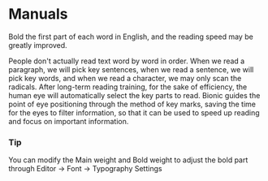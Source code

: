 # Manuals
Bold the first part of each word in English, and the reading speed may be greatly improved.

People don't actually read text word by word in order. When we read a paragraph, we will pick key sentences, when we read a sentence, we will pick key words, and when we read a character, we may only scan the radicals. After long-term reading training, for the sake of efficiency, the human eye will automatically select the key parts to read. Bionic guides the point of eye positioning through the method of key marks, saving the time for the eyes to filter information, so that it can be used to speed up reading and focus on important information.

### Tip
You can modify the Main weight and Bold weight to adjust the bold part through Editor -> Font -> Typography Settings
